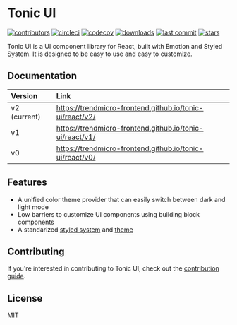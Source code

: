 # Tonic UI

[![contributors](https://img.shields.io/github/contributors/trendmicro-frontend/tonic-ui)](https://img.shields.io/github/contributors/trendmicro-frontend/tonic-ui)
[![circleci](https://circleci.com/gh/trendmicro-frontend/tonic-ui.svg?style=svg)](https://circleci.com/gh/trendmicro-frontend/tonic-ui)
[![codecov](https://codecov.io/gh/trendmicro-frontend/tonic-ui/branch/v2/graph/badge.svg?token=4HP1CSU87C)](https://codecov.io/gh/trendmicro-frontend/tonic-ui)
[![downloads](https://img.shields.io/npm/dm/@tonic-ui/react.svg?style=flat)](https://img.shields.io/npm/dm/@tonic-ui/react.svg?style=flat)
[![last commit](https://badgen.net/github/last-commit/trendmicro-frontend/tonic-ui)](https://badgen.net/github/last-commit/trendmicro-frontend/tonic-ui)
[![stars](https://badgen.net/github/stars/trendmicro-frontend/tonic-ui)](https://badgen.net/github/stars/trendmicro-frontend/tonic-ui)

Tonic UI is a UI component library for React, built with Emotion and Styled System. It is designed to be easy to use and easy to customize.

## Documentation

Version | Link
:-- | :--
v2 (current) | https://trendmicro-frontend.github.io/tonic-ui/react/v2/
v1 | https://trendmicro-frontend.github.io/tonic-ui/react/v1/
v0 | https://trendmicro-frontend.github.io/tonic-ui/react/v0/

## Features

* A unified color theme provider that can easily switch between dark and light mode
* Low barriers to customize UI components using building block components
* A standarized [styled system](https://github.com/trendmicro-frontend/tonic-ui/tree/v2/packages/styled-system) and [theme](https://github.com/trendmicro-frontend/tonic-ui/tree/v2/packages/theme)

## Contributing

If you're interested in contributing to Tonic UI, check out the [contribution guide](https://trendmicro-frontend.github.io/tonic-ui/react/v2/getting-started/contributing).

## License

MIT
